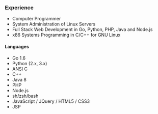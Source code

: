 ### Experience

* Computer Programmer
* System Administration of Linux Servers 
* Full Stack Web Development in Go, Python, PHP, Java and Node.js
* x86 Systems Programming in C/C++ for GNU Linux 

#### Languages

* Go 1.6
* Python (2.x, 3.x)
* ANSI C
* C++ 
* Java 8
* PHP
* Node.js
* sh/zsh/bash
* JavaScript / JQuery / HTML5 / CSS3
* JSP
